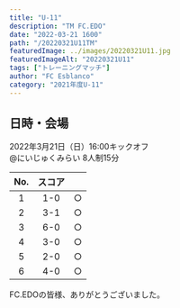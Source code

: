 ```yaml
---
title: "U-11"
description: "TM FC.EDO"
date: "2022-03-21 1600"
path: "/20220321U11TM"
featuredImage: ../images/20220321U11.jpg
featuredImageAlt: "20220321U11"
tags: ["トレーニングマッチ"]
author: "FC Esblanco"
category: "2021年度U-11"
---
```


## 日時・会場

2022年3月21日（日）16:00キックオフ   
@にいじゅくみらい
8人制15分   

| No.| スコア |   | 
|:--:|:------:|:-:|
| 1  | 1-0    | ○ |
| 2  | 3-1    | ○ |
| 3  | 6-0    | ○ |
| 4  | 3-0    | ○ |
| 5  | 2-0    | ○ |
| 6  | 4-0    | ○ |


FC.EDOの皆様、ありがとうございました。
